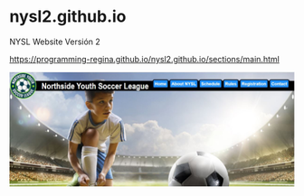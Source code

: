 # nysl2.github.io
NYSL Website Versión 2

https://programming-regina.github.io/nysl2.github.io/sections/main.html

![Home](https://raw.githubusercontent.com/programming-Regina/nysl2.github.io/master/img/NYSL.jpg)
